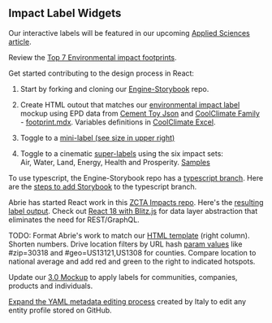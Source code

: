 ## Impact Label Widgets

<!--
<ol>
<li>
</li>
</ol>
-->

Our interactive labels will be featured in our upcoming [Applied Sciences article](../../io/template/).

Review the [Top 7 Environmental impact footprints](https://footprinthero.com/best-carbon-footprint-calculators).

Get started contributing to the design process in React:

1. Start by forking and cloning our [Engine-Storybook](https://github.com/localsite/engine-storybook) repo.

2. Create HTML outout that matches our [environmental impact label](../../io/template/) mockup using EPD data from [Cement Toy Json](../template/feed/toy100.json) and [CoolClimate Family](https://github.com/localsite/engine-storybook/blob/master/public/static/json/coolclimate-family.json) - [footprint.mdx](../../community/projects/cinematic/footprint.mdx).
Variables definitions in [CoolClimate Excel](https://api-central.berkeley.edu/api/11).

3. Toggle to a <a href="../../apps/">mini-label (see size in upper right)</a>

4. Toggle to a cinematic <a href="../../community/projects/#cinematic">super-labels</a> using the six impact sets:  
Air, Water, Land, Energy, Health and Prosperity. [Samples](../../apps/)

To use typescript, the Engine-Storybook repo has a [typescript branch](https://github.com/localsite/engine-storybook/tree/typescript). Here are the [steps to add Storybook](https://model.earth/engine/) to the typescript branch.

<!--
Here's a [blank starter for building TypeScript apps](https://stackblitz.com/edit/typescript) within [stackblitz.com](https://stackblitz.com)
-->

Abrie has started React work in this <a href="https://github.com/abrie/zctaimpacts">ZCTA Impacts repo</a>. Here's the <a href="https://zctaimpacts.abrie.dev/#zip=30318">resulting label output</a>. Check out [React 18 with Blitz.js](https://blitzjs.com) for data layer abstraction that eliminates the need for REST/GraphQL.

TODO: Format Abrie's work to match our [HTML template](../../io/template/) (right column). Shorten numbers. Drive location filters by URL hash [param values](../../localsite/) like #zip=30318 and #geo=US13121,US1308 for counties. Compare location to national average and add red and green to the right to indicated hotspots.


Update our [3.0 Mockup](../../../apps/smm/) to apply labels for communities, companies, products and individuals.  


[Expand the YAML metadata editing process](../../community/projects/#profile-editor) created by Italy to edit any entity profile stored on GitHub.



